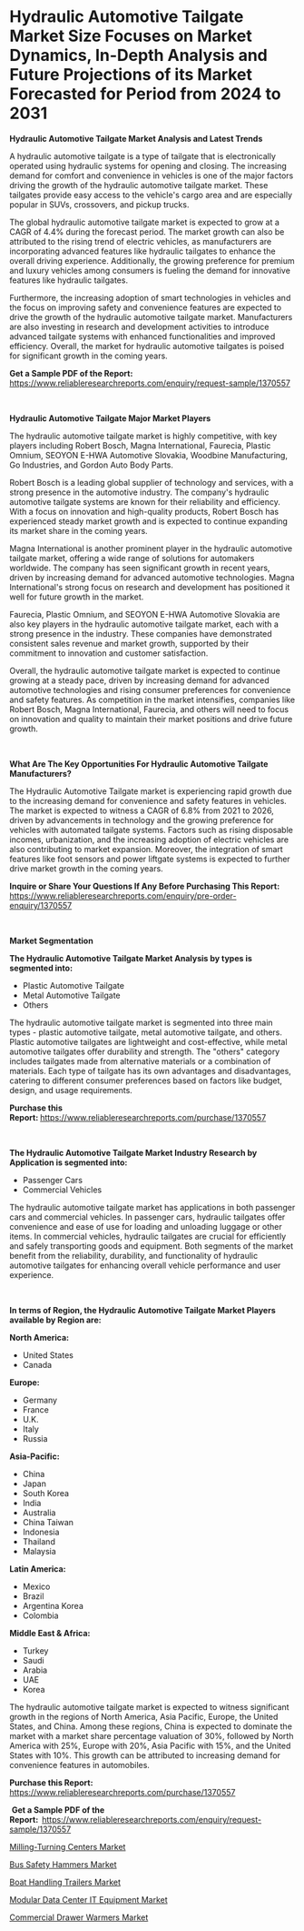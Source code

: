 <p><h1>Hydraulic Automotive Tailgate Market Size Focuses on Market Dynamics, In-Depth Analysis and Future Projections of its Market Forecasted for Period from 2024 to 2031</h1></p><p><strong>Hydraulic Automotive Tailgate Market Analysis and Latest Trends</strong></p>
<p><p>A hydraulic automotive tailgate is a type of tailgate that is electronically operated using hydraulic systems for opening and closing. The increasing demand for comfort and convenience in vehicles is one of the major factors driving the growth of the hydraulic automotive tailgate market. These tailgates provide easy access to the vehicle's cargo area and are especially popular in SUVs, crossovers, and pickup trucks.</p><p>The global hydraulic automotive tailgate market is expected to grow at a CAGR of 4.4% during the forecast period. The market growth can also be attributed to the rising trend of electric vehicles, as manufacturers are incorporating advanced features like hydraulic tailgates to enhance the overall driving experience. Additionally, the growing preference for premium and luxury vehicles among consumers is fueling the demand for innovative features like hydraulic tailgates.</p><p>Furthermore, the increasing adoption of smart technologies in vehicles and the focus on improving safety and convenience features are expected to drive the growth of the hydraulic automotive tailgate market. Manufacturers are also investing in research and development activities to introduce advanced tailgate systems with enhanced functionalities and improved efficiency. Overall, the market for hydraulic automotive tailgates is poised for significant growth in the coming years.</p></p>
<p><strong>Get a Sample PDF of the Report:&nbsp;</strong> <a href="https://www.reliableresearchreports.com/enquiry/request-sample/1370557">https://www.reliableresearchreports.com/enquiry/request-sample/1370557</a></p>
<p>&nbsp;</p>
<p><strong>Hydraulic Automotive Tailgate Major Market Players</strong></p>
<p><p>The hydraulic automotive tailgate market is highly competitive, with key players including Robert Bosch, Magna International, Faurecia, Plastic Omnium, SEOYON E-HWA Automotive Slovakia, Woodbine Manufacturing, Go Industries, and Gordon Auto Body Parts.</p><p>Robert Bosch is a leading global supplier of technology and services, with a strong presence in the automotive industry. The company's hydraulic automotive tailgate systems are known for their reliability and efficiency. With a focus on innovation and high-quality products, Robert Bosch has experienced steady market growth and is expected to continue expanding its market share in the coming years.</p><p>Magna International is another prominent player in the hydraulic automotive tailgate market, offering a wide range of solutions for automakers worldwide. The company has seen significant growth in recent years, driven by increasing demand for advanced automotive technologies. Magna International's strong focus on research and development has positioned it well for future growth in the market.</p><p>Faurecia, Plastic Omnium, and SEOYON E-HWA Automotive Slovakia are also key players in the hydraulic automotive tailgate market, each with a strong presence in the industry. These companies have demonstrated consistent sales revenue and market growth, supported by their commitment to innovation and customer satisfaction.</p><p>Overall, the hydraulic automotive tailgate market is expected to continue growing at a steady pace, driven by increasing demand for advanced automotive technologies and rising consumer preferences for convenience and safety features. As competition in the market intensifies, companies like Robert Bosch, Magna International, Faurecia, and others will need to focus on innovation and quality to maintain their market positions and drive future growth.</p></p>
<p>&nbsp;</p>
<p><strong>What Are The Key Opportunities For Hydraulic Automotive Tailgate Manufacturers?</strong></p>
<p><p>The Hydraulic Automotive Tailgate market is experiencing rapid growth due to the increasing demand for convenience and safety features in vehicles. The market is expected to witness a CAGR of 6.8% from 2021 to 2026, driven by advancements in technology and the growing preference for vehicles with automated tailgate systems. Factors such as rising disposable incomes, urbanization, and the increasing adoption of electric vehicles are also contributing to market expansion. Moreover, the integration of smart features like foot sensors and power liftgate systems is expected to further drive market growth in the coming years.</p></p>
<p><strong>Inquire or Share Your Questions If Any Before Purchasing This Report:</strong> <a href="https://www.reliableresearchreports.com/enquiry/pre-order-enquiry/1370557">https://www.reliableresearchreports.com/enquiry/pre-order-enquiry/1370557</a></p>
<p>&nbsp;</p>
<p><strong>Market Segmentation</strong></p>
<p><strong>The Hydraulic Automotive Tailgate Market Analysis by types is segmented into:</strong></p>
<p><ul><li>Plastic Automotive Tailgate</li><li>Metal Automotive Tailgate</li><li>Others</li></ul></p>
<p><p>The hydraulic automotive tailgate market is segmented into three main types - plastic automotive tailgate, metal automotive tailgate, and others. Plastic automotive tailgates are lightweight and cost-effective, while metal automotive tailgates offer durability and strength. The "others" category includes tailgates made from alternative materials or a combination of materials. Each type of tailgate has its own advantages and disadvantages, catering to different consumer preferences based on factors like budget, design, and usage requirements.</p></p>
<p><strong>Purchase this Report:&nbsp;</strong><a href="https://www.reliableresearchreports.com/purchase/1370557">https://www.reliableresearchreports.com/purchase/1370557</a></p>
<p>&nbsp;</p>
<p><strong>The Hydraulic Automotive Tailgate Market Industry Research by Application is segmented into:</strong></p>
<p><ul><li>Passenger Cars</li><li>Commercial Vehicles</li></ul></p>
<p><p>The hydraulic automotive tailgate market has applications in both passenger cars and commercial vehicles. In passenger cars, hydraulic tailgates offer convenience and ease of use for loading and unloading luggage or other items. In commercial vehicles, hydraulic tailgates are crucial for efficiently and safely transporting goods and equipment. Both segments of the market benefit from the reliability, durability, and functionality of hydraulic automotive tailgates for enhancing overall vehicle performance and user experience.</p></p>
<p>&nbsp;</p>
<p><strong>In terms of Region, the Hydraulic Automotive Tailgate Market Players available by Region are:</strong></p>
<p>
    <p> <strong> North America: </strong>
        <ul>
            <li>United States</li>
            <li>Canada</li>
        </ul>
        </p> 
    <p> <strong> Europe: </strong>
        <ul>
            <li>Germany</li>
            <li>France</li>
            <li>U.K.</li>
            <li>Italy</li>
            <li>Russia</li>
        </ul>
        </p> 
    <p> <strong> Asia-Pacific: </strong>
        <ul>
            <li>China</li>
            <li>Japan</li>
            <li>South Korea</li>
            <li>India</li>
            <li>Australia</li>
            <li>China Taiwan</li>
            <li>Indonesia</li>
            <li>Thailand</li>
            <li>Malaysia</li>
        </ul>
        </p> 
    <p> <strong> Latin America: </strong>
        <ul>
            <li>Mexico</li>
            <li>Brazil</li>
            <li>Argentina Korea</li>
            <li>Colombia</li>
        </ul>
        </p> 
    <p> <strong> Middle East & Africa: </strong>
        <ul>
            <li>Turkey</li>
            <li>Saudi</li>
            <li>Arabia</li>
            <li>UAE</li>
            <li>Korea</li>
        </ul>
    </p>
    </p>
<p><p>The hydraulic automotive tailgate market is expected to witness significant growth in the regions of North America, Asia Pacific, Europe, the United States, and China. Among these regions, China is expected to dominate the market with a market share percentage valuation of 30%, followed by North America with 25%, Europe with 20%, Asia Pacific with 15%, and the United States with 10%. This growth can be attributed to increasing demand for convenience features in automobiles.</p></p>
<p><strong>Purchase this Report: </strong><a href="https://www.reliableresearchreports.com/purchase/1370557">https://www.reliableresearchreports.com/purchase/1370557</a></p>
<p>&nbsp;<strong>Get a Sample PDF of the Report:&nbsp;&nbsp;</strong><a href="https://www.reliableresearchreports.com/enquiry/request-sample/1370557">https://www.reliableresearchreports.com/enquiry/request-sample/1370557</a></p>
<p><strong></strong></p>
<p><p><a href="https://medium.com/@isidrowolff1908/milling-turning-centers-nbsp-market-focuses-on-market-share-size-and-projected-forecast-till-2031-bece79a233b7">Milling-Turning Centers Market</a></p><p><a href="https://medium.com/@isidrowolff1908/bus-safety-hammers-market-trends-and-market-analysis-forecasted-for-period-2024-2031-cf9dcea57f05">Bus Safety Hammers Market</a></p><p><a href="https://medium.com/@isidrowolff1908/decoding-boat-handling-trailers-market-metrics-market-share-trends-and-growth-patterns-a6a24f3a0d45">Boat Handling Trailers Market</a></p><p><a href="https://medium.com/@isidrowolff1908/modular-data-center-it-equipment-market-size-market-outlook-and-market-forecast-2024-to-2031-d79ec479b8ad">Modular Data Center IT Equipment Market</a></p><p><a href="https://medium.com/@isidrowolff1908/commercial-drawer-warmers-market-size-reveals-the-best-marketing-channels-in-global-industry-da08d20651a3">Commercial Drawer Warmers Market</a></p></p>